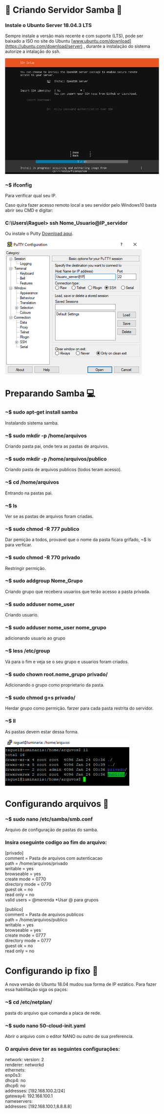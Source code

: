 # :file_folder: Criando Servidor Samba :file_folder:

### Instale o Ubunto Server 18.04.3 LTS  
Sempre instale a versão mais recente e com suporte (LTS), pode ser baixado a ISO no site do Ubuntu [www.ubuntu.com/download](https://ubuntu.com/download/server) , durante a instalação do sistema autorize a intalação do ssh.

![SSH_install.PNG](https://github.com/CaioFranzo/Server_Samba/blob/master/SSH_install.PNG?raw=true)  


### ~$ ifconfig  
Para verificar qual seu IP.

Caso quira fazer acesso remoto local a seu servidor pelo Windows10 basta abrir seu CMD e digitar:  
### C:\Users\Raguel> ssh Nome_Usuario@IP_servidor  

Ou instale o Putty [Download aqui](https://www.ssh.com/ssh/putty/download).  
  
![Putty.PNG](https://github.com/CaioFranzo/Server_Samba/blob/master/Putty.PNG?raw=true)  

# Preparando Samba :computer:

### ~$ sudo apt-get install samba  
Instalando sistema samba.

### ~$ sudo mkdir -p /home/arquivos  
Criando pasta pai, onde tera as pastas de arquivos.  

### ~$ sudo mkdir -p /home/arquivos/publico  
Criando pasta de arquivos publicos (todos teram acesso).  

### ~$ cd /home/arquivos  
Entrando na pastas pai.

### ~$ ls
Ver se as pastas de arquivos foram criadas.

### ~$ sudo chmod -R 777 publico  
Dar pemição a todos, provavel que o nome da pasta ficara grifado, ~$ ls para verficar.

### ~$ sudo chmod -R 770 privado
Restringir permição.  

### ~$ sudo addgroup Nome_Grupo
Criando grupo que recebera usuarios que terão acesso a pasta privada.

### ~$ sudo adduser nome_user  
Criando usuario.

### ~$ sudo adduser nome_user nome_grupo
adicionando usuario ao grupo

### ~$  less /etc/group
Vá para o fim e veja se o seu grupo e usuarios foram criados.  

### ~$ sudo chown root.nome_grupo privado/
Adicionando o grupo como proprietario da pasta.

### ~$ sudo chmod g+s privado/
Herdar grupo como permição. farzer para cada pasta restrita do servidor.

### ~$ ll
As pastas devem estar dessa forma.

![Folders.PNG](https://github.com/CaioFranzo/Server_Samba/blob/master/Folders.PNG?raw=true)  

# Configurando arquivos :bookmark_tabs:

### ~$ sudo nano /etc/samba/smb.conf
Arquivo de configuração de pastas do samba.  

### Insira oseguinte codigo ao fim do arquivo:  

[privado]  
comment = Pasta de arquivos com autenticacao  
path = /home/arquivos/privado  
writable = yes  
browseable = yes  
create mode = 0770  
directory mode = 0770  
guest ok = no  
read only = no  
valid users = @merenda *Usar @ para grupos  

[publico]  
comment = Pasta de arquivos publicos  
path = /home/arquivos/publico  
writable = yes  
browseable = yes  
create mode = 0777  
directory mode = 0777  
guest ok = no  
read only = no  

# Configurando ip fixo :space_invader:

A nova versão do Ubuntu 18.04 mudou sua forma de IP estático. Para fazer essa habilitação siga os paços:  
   
### ~$ cd /etc/netplan/
pasta do arquivo que comanda a placa de rede.

### ~$ sudo nano 50-cloud-init.yaml
Abrir o arquivo com o editor NANO ou outro de sua preferencia.  

### O arquivo deve ter as seguintes configurações:  

network:
   version: 2  
   renderer: networkd  
   ethernets:  
      enp0s3:  
         dhcp4: no  
         dhcp6: no  
         addresses: [192.168.100.2/24]  
         gateway4: 192.168.100.1  
         nameservers:  
            addresses: [192.168.100.1,8.8.8.8]  
